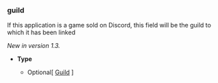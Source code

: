 ### guild [](https://discordpy.readthedocs.io/en/v1.7.3/api.html#discord.AppInfo.guild)

If this application is a game sold on Discord, this field will be the guild to which it has been linked

*New in version 1.3.*

- **Type**

	- Optional\[ [Guild](discord/Discord%20Models/Guild/Guild) ]

